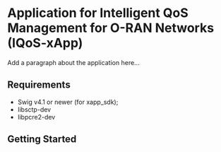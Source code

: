 # Application for Intelligent QoS Management for O-RAN Networks (IQoS-xApp)

Add a paragraph about the application here...

## Requirements

- Swig v4.1 or newer (for xapp_sdk);
- libsctp-dev
- libpcre2-dev

## Getting Started